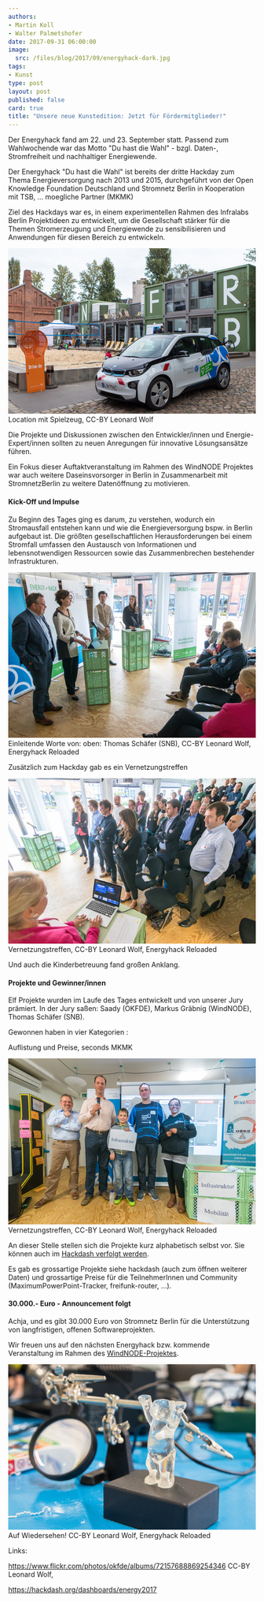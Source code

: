 ```yaml
---
authors: 
- Martin Koll
- Walter Palmetshofer
date: 2017-09-31 06:00:00
image:
  src: /files/blog/2017/09/energyhack-dark.jpg
tags:
- Kunst
type: post
layout: post
published: false
card: true
title: "Unsere neue Kunstedition: Jetzt für Fördermitglieder!" 
---
```


Der Energyhack fand am 22. und 23. September statt. Passend zum Wahlwochende war das Motto "Du hast die Wahl" - bzgl. Daten-, Stromfreiheit und nachhaltiger Energiewende.

Der Energyhack "Du hast die Wahl" ist bereits der dritte Hackday zum Thema Energieversorgung nach 2013 und 2015, durchgeführt von der 
Open Knowledge Foundation Deutschland und Stromnetz Berlin in Kooperation mit TSB, ... moegliche Partner (MKMK)

Ziel des Hackdays war es, in einem experimentellen Rahmen des Infralabs Berlin Projektideen zu entwickelt, 
um die Gesellschaft stärker für die Themen Stromerzeugung und Energiewende zu sensibilisieren und Anwendungen für diesen Bereich zu entwickeln. 

![Hackday](/files/blog/2017/09/energyhack-infralab.jpg "Impulsreferate")
Location mit Spielzeug, CC-BY Leonard Wolf


Die Projekte und Diskussionen zwischen den Entwickler/innen und Energie-Expert/innen 
sollten zu neuen Anregungen für innovative Lösungsansätze führen.

Ein Fokus dieser Auftaktveranstaltung im Rahmen des WindNODE Projektes war auch weitere Daseinsvorsorger in Berlin in Zusammenarbeit 
mit StromnetzBerlin zu weitere Datenöffnung zu motivieren.


<h4>Kick-Off und Impulse</h4>

Zu Beginn des Tages ging es darum, zu verstehen, wodurch ein Stromausfall entstehen kann und wie die Energieversorgung bspw. in Berlin aufgebaut ist. Die größten gesellschaftlichen Herausforderungen bei einem Stromfall umfassen den Austausch 
von Informationen und lebensnotwendigen Ressourcen sowie das Zusammenbrechen bestehender Infrastrukturen. 

![Hackday](/files/blog/2017/09/energyhack-intro.jpg "Impulsreferate")
Einleitende Worte von: oben: Thomas Schäfer (SNB), CC-BY Leonard Wolf, Energyhack Reloaded


Zusätzlich zum Hackday gab es ein Vernetzungstreffen 

![Hackday](/files/blog/2017/09/energyhack-diversity.jpg "Impulsreferate")
Vernetzungstreffen, CC-BY Leonard Wolf, Energyhack Reloaded


Und auch die Kinderbetreuung fand großen Anklang.





<h4>Projekte und Gewinner/innen</h4>

Elf Projekte wurden im Laufe des Tages entwickelt und von unserer Jury prämiert.
In der Jury saßen: Saady (OKFDE), Markus Gräbnig (WindNODE), Thomas Schäfer (SNB). 

Gewonnen haben in vier Kategorien : 

Auflistung und Preise, seconds MKMK


![Hackday](/files/blog/2017/09/energyhack-tursics.jpg "Impulsreferate")
Vernetzungstreffen, CC-BY Leonard Wolf, Energyhack Reloaded





An dieser Stelle stellen sich die Projekte kurz alphabetisch selbst vor. Sie können auch im [Hackdash verfolgt werden](https://hackdash.org/dashboards/energy2017).




Es gab es grossartige Projekte siehe hackdash (auch zum öffnen weiterer Daten) und grossartige Preise für die TeilnehmerInnen und Community (MaximumPowerPoint-Tracker, freifunk-router, ...).  


<h4>30.000.- Euro - Announcement folgt</h4>

Achja, und es gibt 30.000 Euro von Stromnetz Berlin für die Unterstützung von langfristigen, offenen Softwareprojekten. 


Wir freuen uns auf den nächsten Energyhack bzw. kommende Veranstaltung im Rahmen des [WindNODE-Projektes](http://www.windnode.de/).

![Hackday](/files/blog/2017/09/energyhack-baerchen.jpg "Impulsreferate")
Auf Wiedersehen! CC-BY Leonard Wolf, Energyhack Reloaded






Links:

https://www.flickr.com/photos/okfde/albums/72157688869254346
CC-BY Leonard Wolf, 

https://hackdash.org/dashboards/energy2017
